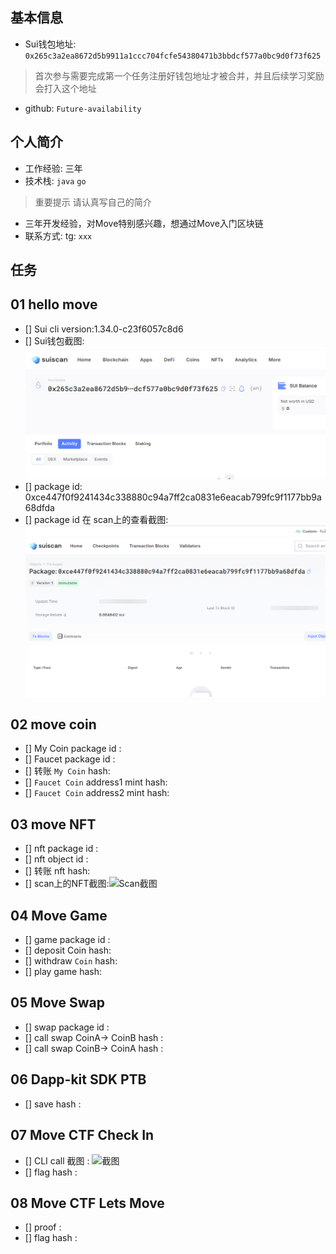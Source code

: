 ## 基本信息
- Sui钱包地址: `0x265c3a2ea8672d5b9911a1ccc704fcfe54380471b3bbdcf577a0bc9d0f73f625`
> 首次参与需要完成第一个任务注册好钱包地址才被合并，并且后续学习奖励会打入这个地址
- github: `Future-availability`

## 个人简介
- 工作经验: 三年
- 技术栈: `java` `go`
> 重要提示 请认真写自己的简介
- 三年开发经验，对Move特别感兴趣，想通过Move入门区块链
- 联系方式: tg: `xxx` 

## 任务

##   01 hello move  
- [] Sui cli version:1.34.0-c23f6057c8d6
- [] Sui钱包截图: ![Sui钱包截图](./images/address.png)
- [] package id: 0xce447f0f9241434c338880c94a7ff2ca0831e6eacab799fc9f1177bb9a68dfda
- [] package id 在 scan上的查看截图:![Scan截图](./images/scan.png)

##   02 move coin
- [] My Coin package id : 
- [] Faucet package id : 
- [] 转账 `My Coin` hash:
- [] `Faucet Coin` address1 mint hash:
- [] `Faucet Coin` address2 mint hash:

##   03 move NFT
- [] nft package id :
- [] nft object id : 
- [] 转账 nft  hash:
- [] scan上的NFT截图:![Scan截图](./images/你的图片地址)

##   04 Move Game
- [] game package id :
- [] deposit Coin hash:
- [] withdraw `Coin` hash:
- [] play game hash:

##   05 Move Swap
- [] swap package id :
- [] call swap CoinA-> CoinB  hash :
- [] call swap CoinB-> CoinA  hash :

##   06 Dapp-kit SDK PTB
- [] save hash :

##   07 Move CTF Check In
- [] CLI call 截图 : ![截图](./images/你的图片地址)
- [] flag hash :

##   08 Move CTF Lets Move
- [] proof : 
- [] flag hash :
